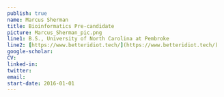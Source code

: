 ```yaml
---
publish: true
name: Marcus Sherman
title: Bioinformatics Pre-candidate 
picture: Marcus_Sherman_pic.png
line1: B.S., University of North Carolina at Pembroke 
line2: [https://www.betteridiot.tech/](https://www.betteridiot.tech/) 
google-scholar: 
CV:
linked-in: 
twitter:
email:
start-date: 2016-01-01
---
```

